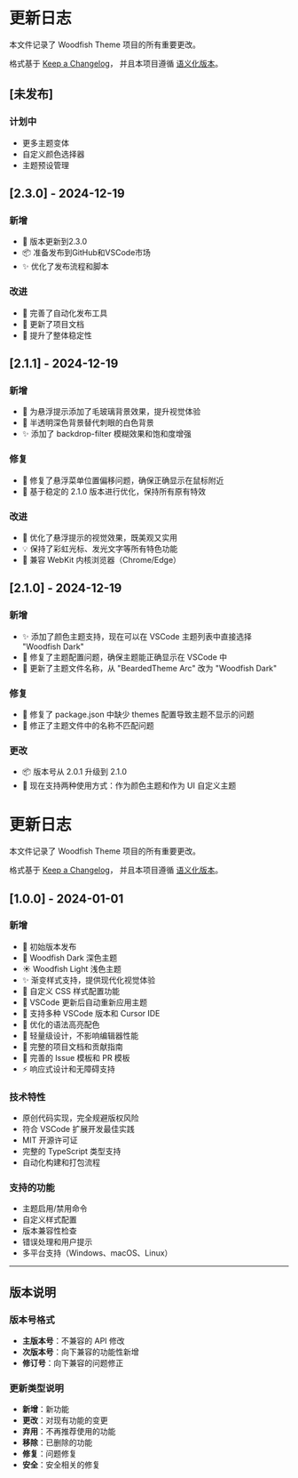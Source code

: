 # 更新日志

本文件记录了 Woodfish Theme 项目的所有重要更改。

格式基于 [Keep a Changelog](https://keepachangelog.com/zh-CN/1.0.0/)，
并且本项目遵循 [语义化版本](https://semver.org/lang/zh-CN/)。

## [未发布]

### 计划中
- 更多主题变体
- 自定义颜色选择器
- 主题预设管理

## [2.3.0] - 2024-12-19

### 新增
- 🚀 版本更新到2.3.0
- 📦 准备发布到GitHub和VSCode市场
- ✨ 优化了发布流程和脚本

### 改进
- 🔧 完善了自动化发布工具
- 📝 更新了项目文档
- 🎯 提升了整体稳定性

## [2.1.1] - 2024-12-19

### 新增
- 💫 为悬浮提示添加了毛玻璃背景效果，提升视觉体验
- 🎨 半透明深色背景替代刺眼的白色背景
- ✨ 添加了 backdrop-filter 模糊效果和饱和度增强

### 修复
- 🐛 修复了悬浮菜单位置偏移问题，确保正确显示在鼠标附近
- 🔧 基于稳定的 2.1.0 版本进行优化，保持所有原有特效

### 改进
- 🎯 优化了悬浮提示的视觉效果，既美观又实用
- 💡 保持了彩虹光标、发光文字等所有特色功能
- 🔄 兼容 WebKit 内核浏览器（Chrome/Edge）

## [2.1.0] - 2024-12-19

### 新增
- ✨ 添加了颜色主题支持，现在可以在 VSCode 主题列表中直接选择 "Woodfish Dark"
- 🎨 修复了主题配置问题，确保主题能正确显示在 VSCode 中
- 📝 更新了主题文件名称，从 "BeardedTheme Arc" 改为 "Woodfish Dark"

### 修复
- 🐛 修复了 package.json 中缺少 themes 配置导致主题不显示的问题
- 🔧 修正了主题文件中的名称不匹配问题

### 更改
- 📦 版本号从 2.0.1 升级到 2.1.0
- 🔄 现在支持两种使用方式：作为颜色主题和作为 UI 自定义主题
# 更新日志

本文件记录了 Woodfish Theme 项目的所有重要更改。

格式基于 [Keep a Changelog](https://keepachangelog.com/zh-CN/1.0.0/)，
并且本项目遵循 [语义化版本](https://semver.org/lang/zh-CN/)。


## [1.0.0] - 2024-01-01

### 新增
- 🎨 初始版本发布
- 🌙 Woodfish Dark 深色主题
- ☀️ Woodfish Light 浅色主题
- ✨ 渐变样式支持，提供现代化视觉体验
- 🔧 自定义 CSS 样式配置功能
- 🔄 VSCode 更新后自动重新应用主题
- 📱 支持多种 VSCode 版本和 Cursor IDE
- 🎯 优化的语法高亮配色
- 🚀 轻量级设计，不影响编辑器性能
- 📝 完整的项目文档和贡献指南
- 🐛 完善的 Issue 模板和 PR 模板
- ⚡ 响应式设计和无障碍支持

### 技术特性
- 原创代码实现，完全规避版权风险
- 符合 VSCode 扩展开发最佳实践
- MIT 开源许可证
- 完整的 TypeScript 类型支持
- 自动化构建和打包流程

### 支持的功能
- 主题启用/禁用命令
- 自定义样式配置
- 版本兼容性检查
- 错误处理和用户提示
- 多平台支持（Windows、macOS、Linux）

---

## 版本说明

### 版本号格式
- **主版本号**：不兼容的 API 修改
- **次版本号**：向下兼容的功能性新增
- **修订号**：向下兼容的问题修正

### 更新类型说明
- **新增**：新功能
- **更改**：对现有功能的变更
- **弃用**：不再推荐使用的功能
- **移除**：已删除的功能
- **修复**：问题修复
- **安全**：安全相关的修复